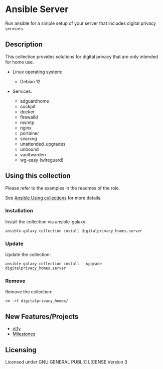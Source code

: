# Ansible Server
Run ansible for a simple setup of your server that includes digital privacy services.

## Description
This collection provides solutions for digital privacy that are only intended for home use.

- Linux operating system:
  - Debian 12
  
- Services:
  - adguardhome
  - cockpit
  - docker
  - firewalld
  - msmtp
  - nginx
  - portainer
  - searxng
  - unattended_upgrades
  - unbound
  - vaultwarden
  - wg-easy (wireguard)

## Using this collection
Please refer to the examples in the readmes of the role.

See [Ansible Using collections](https://docs.ansible.com/ansible/latest/user_guide/collections_using.html) for more details.

### Installation
Install the collection via ansible-galaxy:

`ansible-galaxy collection install digitalprivacy_homes.server`

### Update
Update the collection:

`ansible-galaxy collection install --upgrade digitalprivacy_homes.server`

### Remove
Remove the collection:

`rm -rf digitalprivacy_homes/`

## New Features/Projects
- [ntfy](https://codeberg.org/digitalprivacy-homes/ansible-server/projects/16121)
- [Milestones](https://codeberg.org/digitalprivacy-homes/ansible-server/milestones)

## Licensing
Licensed under GNU GENERAL PUBLIC LICENSE Version 3